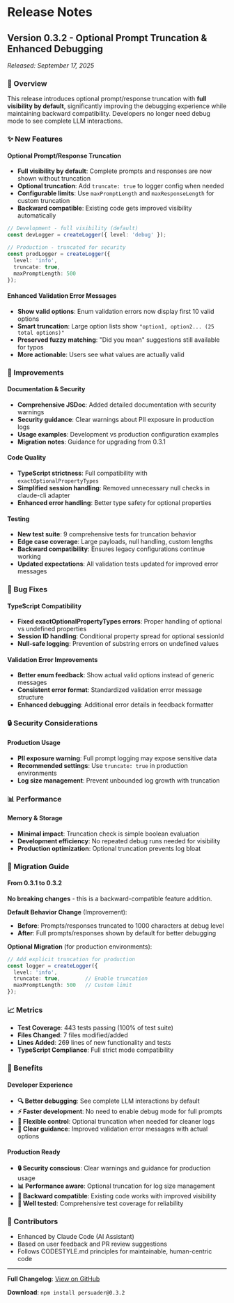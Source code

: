 # Release Notes

## Version 0.3.2 - Optional Prompt Truncation & Enhanced Debugging

*Released: September 17, 2025*

### 🎯 Overview

This release introduces optional prompt/response truncation with **full visibility by default**, significantly improving the debugging experience while maintaining backward compatibility. Developers no longer need debug mode to see complete LLM interactions.

### ✨ New Features

#### Optional Prompt/Response Truncation
- **Full visibility by default**: Complete prompts and responses are now shown without truncation
- **Optional truncation**: Add `truncate: true` to logger config when needed
- **Configurable limits**: Use `maxPromptLength` and `maxResponseLength` for custom truncation
- **Backward compatible**: Existing code gets improved visibility automatically

```typescript
// Development - full visibility (default)
const devLogger = createLogger({ level: 'debug' });

// Production - truncated for security
const prodLogger = createLogger({ 
  level: 'info', 
  truncate: true, 
  maxPromptLength: 500 
});
```

#### Enhanced Validation Error Messages
- **Show valid options**: Enum validation errors now display first 10 valid options
- **Smart truncation**: Large option lists show `"option1, option2... (25 total options)"`
- **Preserved fuzzy matching**: "Did you mean" suggestions still available for typos
- **More actionable**: Users see what values are actually valid

### 🔧 Improvements

#### Documentation & Security
- **Comprehensive JSDoc**: Added detailed documentation with security warnings
- **Security guidance**: Clear warnings about PII exposure in production logs
- **Usage examples**: Development vs production configuration examples
- **Migration notes**: Guidance for upgrading from 0.3.1

#### Code Quality
- **TypeScript strictness**: Full compatibility with `exactOptionalPropertyTypes`
- **Simplified session handling**: Removed unnecessary null checks in claude-cli adapter
- **Enhanced error handling**: Better type safety for optional properties

#### Testing
- **New test suite**: 9 comprehensive tests for truncation behavior
- **Edge case coverage**: Large payloads, null handling, custom lengths
- **Backward compatibility**: Ensures legacy configurations continue working
- **Updated expectations**: All validation tests updated for improved error messages

### 🐛 Bug Fixes

#### TypeScript Compatibility
- **Fixed exactOptionalPropertyTypes errors**: Proper handling of optional vs undefined properties
- **Session ID handling**: Conditional property spread for optional sessionId
- **Null-safe logging**: Prevention of substring errors on undefined values

#### Validation Error Improvements
- **Better enum feedback**: Show actual valid options instead of generic messages
- **Consistent error format**: Standardized validation error message structure
- **Enhanced debugging**: Additional error details in feedback formatter

### 🔒 Security Considerations

#### Production Usage
- **PII exposure warning**: Full prompt logging may expose sensitive data
- **Recommended settings**: Use `truncate: true` in production environments
- **Log size management**: Prevent unbounded log growth with truncation

### 📊 Performance

#### Memory & Storage
- **Minimal impact**: Truncation check is simple boolean evaluation
- **Development efficiency**: No repeated debug runs needed for visibility
- **Production optimization**: Optional truncation prevents log bloat

### 🔄 Migration Guide

#### From 0.3.1 to 0.3.2

**No breaking changes** - this is a backward-compatible feature addition.

**Default Behavior Change** (Improvement):
- **Before**: Prompts/responses truncated to 1000 characters at debug level
- **After**: Full prompts/responses shown by default for better debugging

**Optional Migration** (for production environments):
```typescript
// Add explicit truncation for production
const logger = createLogger({
  level: 'info',
  truncate: true,        // Enable truncation
  maxPromptLength: 500   // Custom limit
});
```

### 📈 Metrics

- **Test Coverage**: 443 tests passing (100% of test suite)
- **Files Changed**: 7 files modified/added
- **Lines Added**: 269 lines of new functionality and tests
- **TypeScript Compliance**: Full strict mode compatibility

### 🎉 Benefits

#### Developer Experience
- **🔍 Better debugging**: See complete LLM interactions by default
- **⚡ Faster development**: No need to enable debug mode for full prompts
- **🔧 Flexible control**: Optional truncation when needed for cleaner logs
- **📝 Clear guidance**: Improved validation error messages with actual options

#### Production Ready
- **🔒 Security conscious**: Clear warnings and guidance for production usage
- **📊 Performance aware**: Optional truncation for log size management
- **🔄 Backward compatible**: Existing code works with improved visibility
- **🧪 Well tested**: Comprehensive test coverage for reliability

### 🤝 Contributors

- Enhanced by Claude Code (AI Assistant)
- Based on user feedback and PR review suggestions
- Follows CODESTYLE.md principles for maintainable, human-centric code

---

**Full Changelog**: [View on GitHub](https://github.com/conorluddy/Persuader/compare/v0.3.1...v0.3.2)

**Download**: `npm install persuader@0.3.2`
